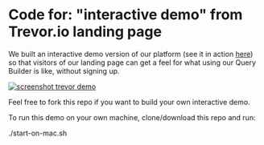 # Code for: "interactive demo" from Trevor.io landing page

We built an interactive demo version of our platform (see it in action [here](https://trevor.io#demo)) so that visitors of our landing page can get a feel for what using our Query Builder is like, without signing up.  

[![screenshot trevor demo](https://raw.githubusercontent.com/tagspace/trevor-demo/master/img/screenshot-trevor-demo.png)](https://trevor.io#demo)

Feel free to fork this repo if you want to build your own interactive demo.

To run this demo on your own machine, clone/download this repo and run:

./start-on-mac.sh
